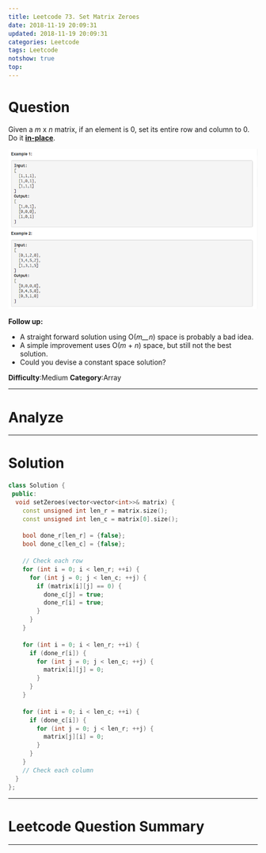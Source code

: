 ```yaml
---
title: Leetcode 73. Set Matrix Zeroes
date: 2018-11-19 20:09:31
updated: 2018-11-19 20:09:31
categories: Leetcode
tags: Leetcode
notshow: true
top:
---
```


# Question

Given a  _m_  x  _n_  matrix, if an element is 0, set its entire row and column to 0. Do it  [**in-place**](https://en.wikipedia.org/wiki/In-place_algorithm).

![](/images/in-post/2018-11-19-Leetcode-73-Set-Matrix-Zeroes/2018-11-19-20-40-14.png)

**Follow up:**

- A straight forward solution using O(_m__n_) space is probably a bad idea.
- A simple improvement uses O(_m_  +  _n_) space, but still not the best solution.
- Could you devise a constant space solution?

**Difficulty**:Medium
**Category**:Array

<!-- more -->

------------

# Analyze

------------

# Solution

```cpp
class Solution {
 public:
  void setZeroes(vector<vector<int>>& matrix) {
    const unsigned int len_r = matrix.size();
    const unsigned int len_c = matrix[0].size();

    bool done_r[len_r] = {false};
    bool done_c[len_c] = {false};

    // Check each row
    for (int i = 0; i < len_r; ++i) {
      for (int j = 0; j < len_c; ++j) {
        if (matrix[i][j] == 0) {
          done_c[j] = true;
          done_r[i] = true;
        }
      }
    }

    for (int i = 0; i < len_r; ++i) {
      if (done_r[i]) {
        for (int j = 0; j < len_c; ++j) {
          matrix[i][j] = 0;
        }
      }
    }

    for (int i = 0; i < len_c; ++i) {
      if (done_c[i]) {
        for (int j = 0; j < len_r; ++j) {
          matrix[j][i] = 0;
        }
      }
    }
    // Check each column
  }
};
```

------------

# Leetcode Question Summary


------------
